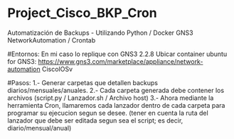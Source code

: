 # Project_Cisco_BKP_Cron
Automatización de Backups - Utilizando Python / Docker GNS3 NetworkAutomation / Crontab

#Entornos:
En mi caso lo replique con GNS3 2.2.8
Ubicar container ubuntu for GNS3: https://www.gns3.com/marketplace/appliance/network-automation
CiscoIOSv

#Pasos:
1.- Generar carpetas que detallen backups diarios/mensuales/anuales.
2.- Cada carpeta generada debe contener los archivos (script.py / Lanzador.sh / Archivo host)
3.- Ahora mediante la herramienta Cron, llamaremos cada lanzador dentro de cada carpeta para programar su ejecucion segun se desee.
(tener en cuenta la ruta del lanzador que debe ser editada segun sea el script; es decir, diario/mensual/anual)



